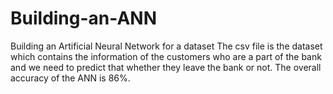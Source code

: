 # Building-an-ANN
Building an Artificial Neural Network for a dataset
The csv file is the dataset which contains the information of the customers who are a part of the bank and we need to predict that whether they leave the bank or not.
The overall accuracy of the ANN is 86%.
